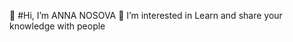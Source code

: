 👋 #Hi, I’m ANNA NOSOVA
   👀 I’m interested in Learn and share your knowledge with people


<!---
annaelecconte/annaelecconte is a ✨ special ✨ repository because its `README.md` (this file) appears on your GitHub profile.
You can click the Preview link to take a look at your changes.
--->
